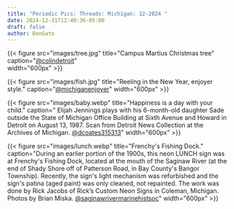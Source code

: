 ```yaml
---
title: "Periodic Pics: Threads: Michigan: 12-2024 "
date: 2024-12-31T12:40:36-05:00
draft: false
author: DonGato
---
```

{{< figure src="images/tree.jpg" 
    title="Campus Martius Christmas tree" 
    caption="[@colindetroit](https://www.threads.net/@colindetroit/post/DENvQFuvB2J?xmt=AQGz0JE-IPkNiLutA5p-BX01OczQYotBywJRBG5VNQ0oNw)"  
    width="600px" >}} 

{{< figure 
    src="images/fish.jpg" 
    title="Reeling in the New Year, enjoyer style."
    caption="[@michiganenjoyer](https://www.threads.net/@michiganenjoyer/post/DEQDbuYvPno?xmt=AQGzw_AsLPGX6g-fs0Rk1PXeMrGhbQlhkYyLYT3r1Oxr7w)" 
    width="600px" >}}


{{< figure 
    src="images/baby.webp" 
    title="Happiness is a day with your child."
    caption=" Elijah Jennings plays with his 6-month-old daughter Sade outside the State of Michigan Office Building at Sixth Avenue and Howard in Detroit on August 13, 1987. Scan from Detroit News Collection at the Archives of Michigan. [@dcoates315313](https://www.threads.net/@dcoates315313/post/DENIRXiufMS?xmt=AQGzENbKHNEk95ZaGXEAif72z13cPTmcyKWLFMdLSPW2uw)" 
    width="600px" >}}


{{< figure 
    src="images/lunch.webp" 
    title="Frenchy's Fishing Dock."
    caption="During an earlier portion of the 1900s, this neon LUNCH sign was at Frenchy's Fishing Dock, located at the mouth of the Saginaw River (at the end of Shady Shore off of Patterson Road, in Bay County's Bangor Township). Recently, the sign's light mechanism was refurbished and the sign's patina (aged paint) was only cleaned, not repainted. The work was done by Rick Jacobs of Rick’s Custom Neon Signs in Coleman, Michigan. Photos by Brian Miska. [@saginawrivermarinehistsoc](https://www.threads.net/@saginawrivermarinehistsoc/post/DEJM_W8tiqy?xmt=AQGzAIIpR_eWfWDSpTiauscPRU6hNMRmXOon0REMi4agUQ)" 
    width="600px" >}}
